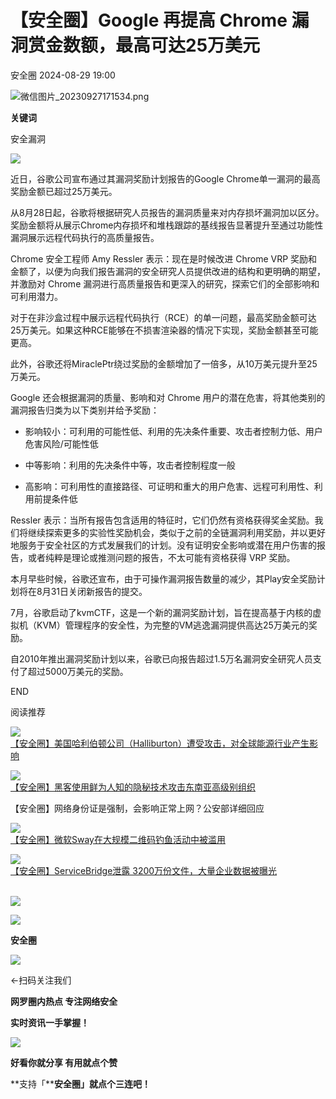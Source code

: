 #  【安全圈】Google 再提高 Chrome 漏洞赏金数额，最高可达25万美元   
 安全圈   2024-08-29 19:00  
  
![](https://mmbiz.qpic.cn/sz_mmbiz_png/aBHpjnrGylgOvEXHviaXu1fO2nLov9bZ055v7s8F6w1DD1I0bx2h3zaOx0Mibd5CngBwwj2nTeEbupw7xpBsx27Q/640?wx_fmt=png&from=appmsg "微信图片_20230927171534.png")  
  
  
**关键词**  
  
  
  
安全漏洞  
  
  
![](https://mmbiz.qpic.cn/sz_mmbiz_jpg/aBHpjnrGyljibib6DAVHApmNb590Tn8hhc8SrdWxKNooUjVYV0cjibJS2LLkibBmicabH1dWMzrRqtXNu6uCmaPPjtw/640?wx_fmt=jpeg&from=appmsg "")  
  
近日，谷歌公司宣布通过其漏洞奖励计划报告的Google Chrome单一漏洞的最高奖励金额已超过25万美元。  
  
从8月28日起，谷歌将根据研究人员报告的漏洞质量来对内存损坏漏洞加以区分。奖励金额将从展示Chrome内存损坏和堆栈跟踪的基线报告显著提升至通过功能性漏洞展示远程代码执行的高质量报告。  
  
Chrome 安全工程师 Amy Ressler 表示：现在是时候改进 Chrome VRP 奖励和金额了，以便为向我们报告漏洞的安全研究人员提供改进的结构和更明确的期望，并激励对 Chrome 漏洞进行高质量报告和更深入的研究，探索它们的全部影响和可利用潜力。  
  
对于在非沙盒过程中展示远程代码执行（RCE）的单一问题，最高奖励金额可达25万美元。如果这种RCE能够在不损害渲染器的情况下实现，奖励金额甚至可能更高。  
  
此外，谷歌还将MiraclePtr绕过奖励的金额增加了一倍多，从10万美元提升至25万美元。  
  
Google 还会根据漏洞的质量、影响和对 Chrome 用户的潜在危害，将其他类别的漏洞报告归类为以下类别并给予奖励：  
- 影响较小：可利用的可能性低、利用的先决条件重要、攻击者控制力低、用户危害风险/可能性低  
  
- 中等影响：利用的先决条件中等，攻击者控制程度一般  
  
- 高影响：可利用性的直接路径、可证明和重大的用户危害、远程可利用性、利用前提条件低  
  
Ressler 表示：当所有报告包含适用的特征时，它们仍然有资格获得奖金奖励。我们将继续探索更多的实验性奖励机会，类似于之前的全链漏洞利用奖励，并以更好地服务于安全社区的方式发展我们的计划。没有证明安全影响或潜在用户伤害的报告，或者纯粹是理论或推测问题的报告，不太可能有资格获得 VRP 奖励。  
  
本月早些时候，谷歌还宣布，由于可操作漏洞报告数量的减少，其Play安全奖励计划将在8月31日关闭新报告的提交。  
  
7月，谷歌启动了kvmCTF，这是一个新的漏洞奖励计划，旨在提高基于内核的虚拟机（KVM）管理程序的安全性，为完整的VM逃逸漏洞提供高达25万美元的奖励。  
  
自2010年推出漏洞奖励计划以来，谷歌已向报告超过1.5万名漏洞安全研究人员支付了超过5000万美元的奖励。  
  
  
END  
  
  
阅读推荐  
  
  
![](https://mmbiz.qpic.cn/sz_mmbiz_jpg/aBHpjnrGylgspLibGEkic5zqEGgGBbpBwyf5eic7UPxuicJb2ic8f57SZ26OFyVLvZhTQ39vY3p6ibQ1HqLicqyfoVWEg/640?wx_fmt=jpeg "")  
[【安全圈】美国哈利伯顿公司（Halliburton）遭受攻击，对全球能源行业产生影响](http://mp.weixin.qq.com/s?__biz=MzIzMzE4NDU1OQ==&mid=2652063903&idx=1&sn=45bfa77f2b7d53c570659d84ce3bf1e1&chksm=f36e64dfc419edc9aa34c512b83572e289f162efd1b764884883c79069d55717d8ce37af94c4&scene=21#wechat_redirect)  
  
  
  
![](https://mmbiz.qpic.cn/sz_mmbiz_jpg/aBHpjnrGylgspLibGEkic5zqEGgGBbpBwyjrgbeibMgJh3WNcznxx7zXhYFdqq2MVN1BB5YDJkULChS6LJhP9TCYA/640?wx_fmt=jpeg "")  
[【安全圈】黑客使用鲜为人知的隐秘技术攻击东南亚高级别组织](http://mp.weixin.qq.com/s?__biz=MzIzMzE4NDU1OQ==&mid=2652063903&idx=2&sn=87b76059045706ba5c3c26e0991ec3d9&chksm=f36e64dfc419edc9583453354dfa71fa746ead471cd97fbd9399f03f3d70c5704a690d6d4f5d&scene=21#wechat_redirect)  
  
  
【安全圈】网络身份证是强制，会影响正常上网？公安部详细回应  
  
  
  
  
![](https://mmbiz.qpic.cn/sz_mmbiz_jpg/aBHpjnrGylgspLibGEkic5zqEGgGBbpBwyiaVOttBxUiaJECagpiamKds6y1NwplgIONlsibsES284InXr59mKj3IhHQ/640?wx_fmt=jpeg "")  
[【安全圈】微软Sway在大规模二维码钓鱼活动中被滥用](http://mp.weixin.qq.com/s?__biz=MzIzMzE4NDU1OQ==&mid=2652063903&idx=3&sn=ca84d4783cca05e1b0ffe67433a29976&chksm=f36e64dfc419edc906c7a38517fade3afa85e621e0ea6e65f5c632a52e74a87889dee637cf3e&scene=21#wechat_redirect)  
  
  
  
![](https://mmbiz.qpic.cn/sz_mmbiz_jpg/aBHpjnrGylgspLibGEkic5zqEGgGBbpBwysbEYNWwX1Uuw3tBIpibiaOju5slu9srfiabMahTm4ZvSLtoOWuFwuTKug/640?wx_fmt=jpeg "")  
[【安全圈】ServiceBridge泄露 3200万份文件，大量企业数据被曝光](http://mp.weixin.qq.com/s?__biz=MzIzMzE4NDU1OQ==&mid=2652063903&idx=4&sn=f636662579b4259de097fd92da53510e&chksm=f36e64dfc419edc99239874da682ab526b676322eb948f30c5b15fbf3fb417c424b21fb472ef&scene=21#wechat_redirect)  
                         
  
  
  
  
  
![](https://mmbiz.qpic.cn/mmbiz_gif/aBHpjnrGylgeVsVlL5y1RPJfUdozNyCEft6M27yliapIdNjlcdMaZ4UR4XxnQprGlCg8NH2Hz5Oib5aPIOiaqUicDQ/640?wx_fmt=gif "")  
  
  
  
![](https://mmbiz.qpic.cn/mmbiz_png/aBHpjnrGylgeVsVlL5y1RPJfUdozNyCEDQIyPYpjfp0XDaaKjeaU6YdFae1iagIvFmFb4djeiahnUy2jBnxkMbaw/640?wx_fmt=png "")  
  
**安全圈**  
  
![](https://mmbiz.qpic.cn/mmbiz_gif/aBHpjnrGylgeVsVlL5y1RPJfUdozNyCEft6M27yliapIdNjlcdMaZ4UR4XxnQprGlCg8NH2Hz5Oib5aPIOiaqUicDQ/640?wx_fmt=gif "")  
  
  
←扫码关注我们  
  
**网罗圈内热点 专注网络安全**  
  
**实时资讯一手掌握！**  
  
  
![](https://mmbiz.qpic.cn/mmbiz_gif/aBHpjnrGylgeVsVlL5y1RPJfUdozNyCE3vpzhuku5s1qibibQjHnY68iciaIGB4zYw1Zbl05GQ3H4hadeLdBpQ9wEA/640?wx_fmt=gif "")  
  
**好看你就分享 有用就点个赞**  
  
**支持「****安全圈」就点个三连吧！**  
  
